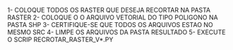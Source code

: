 1- COLOQUE TODOS OS RASTER QUE DESEJA RECORTAR NA PASTA RASTER
2- COLOQUE O O ARQUIVO VETORIAL DO TIPO POLIGONO NA PASTA SHP
3- CERTIFIQUE-SE QUE TODOS OS ARQUIVOS ESTAO NO MESMO SRC
4- LIMPE OS ARQUIVOS DA PASTA RESULTADO
5- EXECUTE O SCRIP RECROTAR_RASTER_V*.PY
